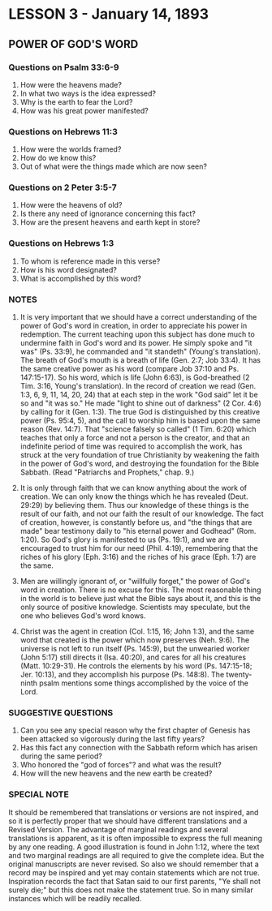 # LESSON 3 - January 14, 1893

## POWER OF GOD'S WORD

### Questions on Psalm 33:6-9
1. How were the heavens made?
2. In what two ways is the idea expressed?
3. Why is the earth to fear the Lord?
4. How was his great power manifested?

### Questions on Hebrews 11:3
1. How were the worlds framed?
2. How do we know this?
3. Out of what were the things made which are now seen?

### Questions on 2 Peter 3:5-7
1. How were the heavens of old?
2. Is there any need of ignorance concerning this fact?
3. How are the present heavens and earth kept in store?

### Questions on Hebrews 1:3
1. To whom is reference made in this verse?
2. How is his word designated?
3. What is accomplished by this word?

### NOTES

1. It is very important that we should have a correct understanding of the power of God's word in creation, in order to appreciate his power in redemption. The current teaching upon this subject has done much to undermine faith in God's word and its power. He simply spoke and "it was" (Ps. 33:9), he commanded and "it standeth" (Young's translation). The breath of God's mouth is a breath of life (Gen. 2:7; Job 33:4). It has the same creative power as his word (compare Job 37:10 and Ps. 147:15-17). So his word, which is life (John 6:63), is God-breathed (2 Tim. 3:16, Young's translation). In the record of creation we read (Gen. 1:3, 6, 9, 11, 14, 20, 24) that at each step in the work "God said" let it be so and "it was so." He made "light to shine out of darkness" (2 Cor. 4:6) by calling for it (Gen. 1:3). The true God is distinguished by this creative power (Ps. 95:4, 5), and the call to worship him is based upon the same reason (Rev. 14:7). That "science falsely so called" (1 Tim. 6:20) which teaches that only a force and not a person is the creator, and that an indefinite period of time was required to accomplish the work, has struck at the very foundation of true Christianity by weakening the faith in the power of God's word, and destroying the foundation for the Bible Sabbath. (Read "Patriarchs and Prophets," chap. 9.)

2. It is only through faith that we can know anything about the work of creation. We can only know the things which he has revealed (Deut. 29:29) by believing them. Thus our knowledge of these things is the result of our faith, and not our faith the result of our knowledge. The fact of creation, however, is constantly before us, and "the things that are made" bear testimony daily to "his eternal power and Godhead" (Rom. 1:20). So God's glory is manifested to us (Ps. 19:1), and we are encouraged to trust him for our need (Phil. 4:19), remembering that the riches of his glory (Eph. 3:16) and the riches of his grace (Eph. 1:7) are the same.

3. Men are willingly ignorant of, or "willfully forget," the power of God's word in creation. There is no excuse for this. The most reasonable thing in the world is to believe just what the Bible says about it, and this is the only source of positive knowledge. Scientists may speculate, but the one who believes God's word knows.

4. Christ was the agent in creation (Col. 1:15, 16; John 1:3), and the same word that created is the power which now preserves (Neh. 9:6). The universe is not left to run itself (Ps. 145:9), but the unwearied worker (John 5:17) still directs it (Isa. 40:20), and cares for all his creatures (Matt. 10:29-31). He controls the elements by his word (Ps. 147:15-18; Jer. 10:13), and they accomplish his purpose (Ps. 148:8). The twenty-ninth psalm mentions some things accomplished by the voice of the Lord.

### SUGGESTIVE QUESTIONS

1. Can you see any special reason why the first chapter of Genesis has been attacked so vigorously during the last fifty years?
2. Has this fact any connection with the Sabbath reform which has arisen during the same period?
3. Who honored the "god of forces"? and what was the result?
4. How will the new heavens and the new earth be created?

### SPECIAL NOTE
It should be remembered that translations or versions are not inspired, and so it is perfectly proper that we should have different translations and a Revised Version. The advantage of marginal readings and several translations is apparent, as it is often impossible to express the full meaning by any one reading. A good illustration is found in John 1:12, where the text and two marginal readings are all required to give the complete idea. But the original manuscripts are never revised. So also we should remember that a record may be inspired and yet may contain statements which are not true. Inspiration records the fact that Satan said to our first parents, "Ye shall not surely die;" but this does not make the statement true. So in many similar instances which will be readily recalled.